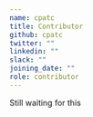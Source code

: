 ```yaml
---
name: cpatc
title: Contributor
github: cpatc
twitter: ""
linkedin: ""
slack: ""
joining_date: ""
role: contributor
---
```


Still waiting for this
